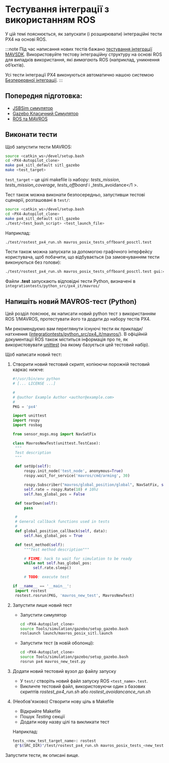 # Тестування інтеграції з використанням ROS

У цій темі пояснюється, як запускати (і розширювати) інтеграційні тести PX4 на основі ROS.

:::note
Під час написання нових тестів бажано [тестування інтеграції MAVSDK](../test_and_ci/integration_testing_mavsdk.md). Використовуйте тестову інтеграційну структуру на основі ROS для випадків використання, які _вимагають_ ROS (наприклад, уникнення об’єктів).

Усі тести інтеграції PX4 виконуються автоматично нашою системою [Безперервної інтеграції](../test_and_ci/continous_integration.md).
:::

## Попередня підготовка:

- [JSBSim симулятор](../sim_jmavsim/README.md)
- [Gazebo Класичний Симулятор ](../sim_gazebo_classic/README.md)
- [ROS та MAVROS](../simulation/ros_interface.md)

## Виконати тести

Щоб запустити тести MAVROS:

```sh
source <catkin_ws>/devel/setup.bash
cd <PX4-Autopilot_clone>
make px4_sitl_default sitl_gazebo
make <test_target>
```

`test_target` – це цілі makefile із набору: _tests_mission_, _tests_mission_coverage_, _tests_offboard_ і _tests_avoidance</1 >.</p>

Тест також можна виконати безпосередньо, запустивши тестові сценарії, розташовані в `test/`:

```sh
source <catkin_ws>/devel/setup.bash
cd <PX4-Autopilot_clone>
make px4_sitl_default sitl_gazebo
./test/<test_bash_script> <test_launch_file>
```

Наприклад:

```sh
./test/rostest_px4_run.sh mavros_posix_tests_offboard_posctl.test
```

Тести також можна запускати за допомогою графічного інтерфейсу користувача, щоб побачити, що відбувається (за замовчуванням тести виконуються без голови):

```sh
./test/rostest_px4_run.sh mavros_posix_tests_offboard_posctl.test gui:=true headless:=false
```

Файли **.test** запускають відповідні тести Python, визначені в `integrationtests/python_src/px4_it/mavros/`

## Напишіть новий MAVROS-тест (Python)

Цей розділ пояснює, як написати новий python тест з використанням ROS 1/MAVROS, протестувати його та додати до набору тестів PX4.

Ми рекомендуємо вам переглянути існуючі тести як приклади/натхнення ([integrationtests/python_src/px4_it/mavros/](https://github.com/PX4/PX4-Autopilot/tree/main/integrationtests/python_src/px4_it/mavros)). В офіційній документації ROS також міститься інформація про те, як використовувати [unittest](http://wiki.ros.org/unittest) (на якому базується цей тестовий набір).

Щоб написати новий тест:

1. Створити новий тестовий скрипт, копіюючи порожній тестовий каркас нижче:

   ```python
   #!/usr/bin/env python
   # [... LICENSE ...]

   #
   # @author Example Author <author@example.com>
   #
   PKG = 'px4'

   import unittest
   import rospy
   import rosbag

   from sensor_msgs.msg import NavSatFix

   class MavrosNewTest(unittest.TestCase):
    """
    Test description
    """

    def setUp(self):
        rospy.init_node('test_node', anonymous=True)
        rospy.wait_for_service('mavros/cmd/arming', 30)

        rospy.Subscriber("mavros/global_position/global", NavSatFix, self.global_position_callback)
        self.rate = rospy.Rate(10) # 10hz
        self.has_global_pos = False

    def tearDown(self):
        pass

    #
    # General callback functions used in tests
    #
    def global_position_callback(self, data):
        self.has_global_pos = True

    def test_method(self):
        """Test method description"""

        # FIXME: hack to wait for simulation to be ready
        while not self.has_global_pos:
            self.rate.sleep()

        # TODO: execute test

   if __name__ == '__main__':
    import rostest
    rostest.rosrun(PKG, 'mavros_new_test', MavrosNewTest)
   ```

1. Запустити лише новий тест

   - Запустити симулятор

     ```sh
     cd <PX4-Autopilot_clone>
     source Tools/simulation/gazebo/setup_gazebo.bash
     roslaunch launch/mavros_posix_sitl.launch
     ```

   - Запустити тест (в новій оболонці):

     ```sh
     cd <PX4-Autopilot_clone>
     source Tools/simulation/gazebo/setup_gazebo.bash
     rosrun px4 mavros_new_test.py
     ```

1. Додати новий тестовий вузол до файлу запуску

   - У `test/` створіть новий файл запуску ROS `<test_name>.test`.
   - Викличте тестовий файл, використовуючи один з базових скриптів _rostest_px4_run.sh_ або _rostest_avoidancance_run.sh_

1. (Необов'язково) Створити нову ціль в Makefile

   - Відкрийте Makefile
   - Пошук _Testing_ секції
   - Додати нову назву цілі та викликати тест

   Наприклад:

   ```sh
   tests_<new_test_target_name>: rostest
    @"$(SRC_DIR)"/test/rostest_px4_run.sh mavros_posix_tests_<new_test>.test
   ```

Запустити тести, як описані вище.
